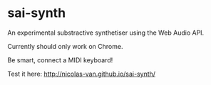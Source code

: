 # sai-synth

An experimental substractive synthetiser using the Web Audio API.

Currently should only work on Chrome.

Be smart, connect a MIDI keyboard!

Test it here: http://nicolas-van.github.io/sai-synth/
